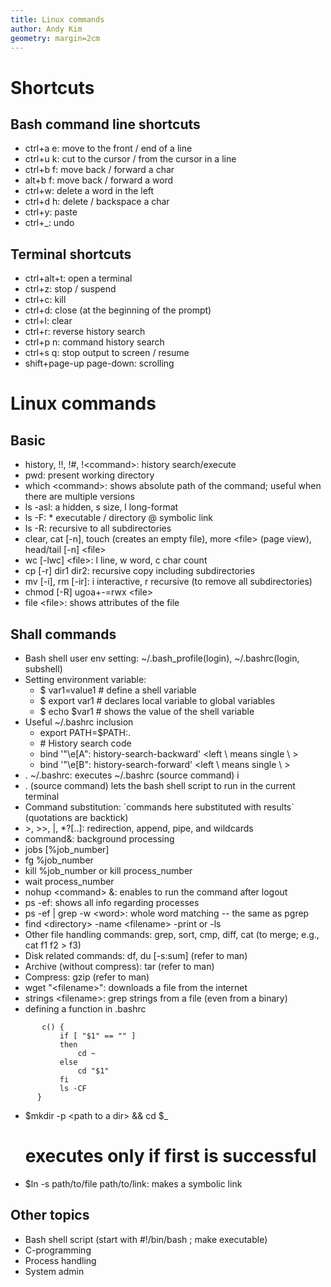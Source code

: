 ```yaml
---
title: Linux commands
author: Andy Kim
geometry: margin=2cm
---
```


# Shortcuts

## Bash command line shortcuts 
* ctrl+a e: move to the front / end of a line
* ctrl+u k: cut to the cursor / from the cursor in a line
* ctrl+b f: move back / forward a char
* alt+b f: move back / forward a word
* ctrl+w: delete a word in the left
* ctrl+d h: delete / backspace a char
* ctrl+y: paste
* ctrl+\_: undo 

## Terminal shortcuts
* ctrl+alt+t: open a terminal
* ctrl+z: stop / suspend
* ctrl+c: kill
* ctrl+d: close (at the beginning of the prompt)
* ctrl+l: clear
* ctrl+r: reverse history search
* ctrl+p n: command history search
* ctrl+s q: stop output to screen / resume
* shift+page-up page-down: scrolling

# Linux commands

## Basic
* history, !!, !#, !\<command\>: history search/execute
* pwd: present working directory
* which \<command\>: shows absolute path of the command; useful when there are multiple versions
* ls -asl: a hidden, s size, l long-format
* ls -F: \* executable \/ directory @ symbolic link
* ls -R: recursive to all subdirectories
* clear, cat [-n], touch (creates an empty file), more \<file\> (page view), head/tail [-n] \<file\>
* wc [-lwc] \<file\>: l line, w word, c char count
* cp [-r] dir1 dir2: recursive copy including subdirectories
* mv [-i], rm [-ir]: i interactive, r recursive (to remove all subdirectories)
* chmod [-R] ugoa+-=rwx \<file\>
* file \<file\>: shows attributes of the file

## Shall commands
* Bash shell user env setting: ~/.bash_profile(login), ~/.bashrc(login, subshell)
* Setting environment variable: 
    * $ var1=value1  # define a shell variable
    * $ export var1  # declares local variable to global variables
    * $ echo $var1   # shows the value of the shell variable
* Useful ~/.bashrc inclusion
    *  export PATH=$PATH:.
    *  \# History search code
    *  bind '"\\e[A": history-search-backward' <left \\ means single \ >
    *  bind '"\\e[B": history-search-forward' <left \\ means single \ >
* . ~/.bashrc: executes ~/.bashrc (source command) i
* . (source command) lets the bash shell script to run in the current terminal
* Command substitution: \`commands here substituted with results\` (quotations are backtick)
* \>, \>\>, |, \*?[..]: redirection, append, pipe, and wildcards
* command&: background processing
* jobs [%job_number]
* fg %job_number
* kill %job_number or kill process_number
* wait process_number 
* nohup \<command\> &: enables to run the command after logout
* ps -ef: shows all info regarding processes
* ps -ef | grep -w \<word\>: whole word matching -- the same as pgrep
* find \<directory\> -name \<filename\> -print or -ls
* Other file handling commands: grep, sort, cmp, diff, cat (to merge; e.g., cat f1 f2 > f3)
* Disk related commands: df, du [-s:sum] (refer to man)
* Archive (without compress): tar (refer to man)
* Compress: gzip (refer to man) 
* wget "\<filename\>": downloads a file from the internet
* strings \<filename\>: grep strings from a file (even from a binary)
* defining a function in .bashrc
```
       c() {
           if [ "$1" == "" ]
           then 
               cd ~
           else 
               cd "$1"
           fi
           ls -CF
      }
```
* $mkdir -p \<path to a dir\> \&\& cd $_ 
  # executes only if first is successful
* $ln -s path/to/file path/to/link: makes a symbolic link
                              
## Other topics
* Bash shell script (start with \#!/bin/bash ; make executable)
* C-programming
* Process handling
* System admin
